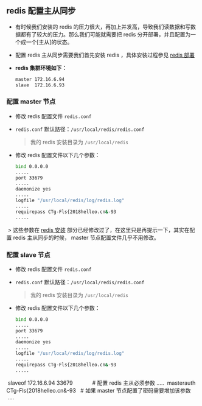 ## redis 配置主从同步
- 有时候我们安装的 redis 的压力很大，再加上并发高，导致我们读数据和写数据都有了较大的压力。那么我们可能就需要把 redis 分开部署，并且配置为一个成一个[主从]的状态。
- 配置 redis 主从同步需要我们首先安装 redis ，具体安装过程参见 [redis 部署](./redis-installation-gide.md) 

- **redis 集群环境如下：**
  ``` bash
  master 172.16.6.94
  slave  172.16.6.93
  ```
### 配置 master 节点
- 修改 redis 配置文件 `redis.conf`
- `redis.conf` 默认路径：`/usr/local/redis/redis.conf`
  > 我的 redis 安装目录为 `/usr/local/redis`

- 修改 redis 配置文件以下几个参数：
  ``` bash
  bind 0.0.0.0
  .....
  port 33679
  .....
  daemonize yes
  .....
  logfile "/usr/local/redis/log/redis.log"
  .....
  requirepass CTg-Fls{2018helleo.cn&-93
  .....
  ```
  > 这些参数在 [redis 安装](./redis-installation-gide.md) 部分已经修改过了，在这里只是再提示一下，其实在配置 redis 主从同步的时候， master 节点配置文件几乎不用修改。
  
### 配置 slave 节点
- 修改 redis 配置文件 `redis.conf`
- `redis.conf` 默认路径：`/usr/local/redis/redis.conf`
  > 我的 redis 安装目录为 `/usr/local/redis`

- 修改 redis 配置文件以下几个参数：
  ``` bash
  bind 0.0.0.0
  .....
  port 33679
  .....
  daemonize yes
  .....
  logfile "/usr/local/redis/log/redis.log"
  .....
  requirepass CTg-Fls{2018helleo.cn&-93
  .....
  slaveof 172.16.6.94 33679              # 配置 redis 主从必须参数
  .....
  masterauth CTg-Fls{2018helleo.cn&-93   # 如果 master 节点配置了密码需要增加该参数
  ....
  ```
  
